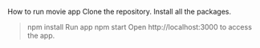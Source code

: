 
How to run movie app
Clone the repository.
Install all the packages.
> npm install
Run app
> npm start
Open http://localhost:3000 to access the app.